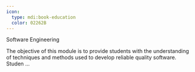 ```yaml
---
icon:
  type: mdi:book-education
  color: 02262B
---
```

Software Engineering

The objective of this module is to provide students with the understanding of techniques and methods used to develop reliable quality software. Studen ... 
